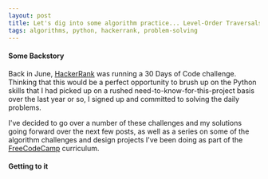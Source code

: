 ```yaml
---
layout: post
title: Let's dig into some algorithm practice... Level-Order Traversals!
tags: algorithms, python, hackerrank, problem-solving
---
```


#### Some Backstory
Back in June, [HackerRank](hackerrank.com) was running a 30 Days of Code challenge. Thinking that this would be a perfect opportunity to brush up on the Python skills that I had picked up on a rushed need-to-know-for-this-project basis over the last year or so, I signed up and committed to solving the daily problems.

I've decided to go over a number of these challenges and my solutions going forward over the next few posts, as well as a series on some of the algorithm challenges and design projects I've been doing as part of the [FreeCodeCamp](freecodecamp.com) curriculum.

#### Getting to it
